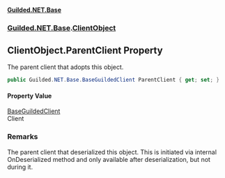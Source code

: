 
#### [Guilded.NET.Base](Guilded_NET_Base 'Guilded.NET.Base')
### [Guilded.NET.Base](Guilded_NET_Base#Guilded_NET_Base 'Guilded.NET.Base').[ClientObject](ClientObject 'Guilded.NET.Base.ClientObject')
## ClientObject.ParentClient Property

The parent client that adopts this object.
```csharp
public Guilded.NET.Base.BaseGuildedClient ParentClient { get; set; }
```


#### Property Value
[BaseGuildedClient](BaseGuildedClient 'Guilded.NET.Base.BaseGuildedClient')  
Client

### Remarks
  
The parent client that deserialized this object. This is initiated via internal OnDeserialized method and only available after deserialization, but not during it.